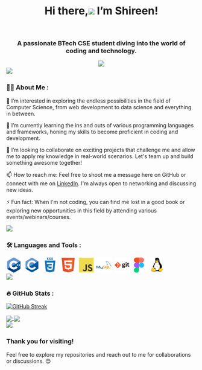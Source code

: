 <br>
<h1 align="center">
   Hi there,<img src="https://media.giphy.com/media/hvRJCLFzcasrR4ia7z/giphy.gif" width="30px"/> I’m Shireen!
</h1>
  <br><h3 align="center">A passionate BTech CSE student diving into the world of coding and technology.</h3>

  
<div id="header" align="center">
<img src="https://camo.githubusercontent.com/a6b1f1bf8d2b814acef283546cbbaa89621a3f22f2447e7778626e34660eca06/68747470733a2f2f692e67697068792e636f6d2f6d656469612f76312e59326c6b505463354d4749334e6a4578636d6469624467306148513263584a3059576868597a4e6d63326c6e62584977654745354e6d4e69655451315a6e42714d57643363695a6c634431324d563970626e526c636d35686246396e61575a66596e6c666157516d5933513963772f7061547a37555a625066545a4652596e6e422f67697068792e676966" width="200"/>
</div>

<img src = "https://user-images.githubusercontent.com/73097560/115834477-dbab4500-a447-11eb-908a-139a6edaec5c.gif">

### :woman_technologist: About Me :

👀 I’m interested in exploring the endless possibilities in the field of Computer Science, from web development to data science and everything in between.

🌱 I’m currently learning the ins and outs of various programming languages and frameworks, honing my skills to become proficient in coding and development.

💞️ I’m looking to collaborate on exciting projects that challenge me and allow me to apply my knowledge in real-world scenarios. Let's team up and build something awesome together!

📫 How to reach me: Feel free to shoot me a message here on GitHub or connect with me on <a href = "www.linkedin.com/in/shireen-kachroo">LinkedIn</a>. I'm always open to networking and discussing new ideas.

⚡ Fun fact: When I'm not coding, you can find me lost in a good book or exploring new opportunities in this field by attending various events/webinars/courses.

<img src = "https://user-images.githubusercontent.com/73097560/115834477-dbab4500-a447-11eb-908a-139a6edaec5c.gif">

### :hammer_and_wrench: Languages and Tools :
<div>
  <img src="https://github.com/devicons/devicon/blob/master/icons/cplusplus/cplusplus-original.svg"  title="C++" alt="C++" width="40" height="40"/>&nbsp;
  <img src="https://github.com/devicons/devicon/blob/master/icons/c/c-original.svg"  title="C" alt="C" width="40" height="40"/>&nbsp;
  <img src="https://github.com/devicons/devicon/blob/master/icons/css3/css3-plain-wordmark.svg"  title="CSS3" alt="CSS" width="40" height="40"/>&nbsp;
  <img src="https://github.com/devicons/devicon/blob/master/icons/html5/html5-original.svg" title="HTML5" alt="HTML" width="40" height="40"/>&nbsp;
  <img src="https://github.com/devicons/devicon/blob/master/icons/javascript/javascript-original.svg" title="JavaScript" alt="JavaScript" width="40" height="40"/>&nbsp;
  <img src="https://github.com/devicons/devicon/blob/master/icons/mysql/mysql-original-wordmark.svg" title="MySQL"  alt="MySQL" width="40" height="40"/>&nbsp;
  <img src="https://github.com/devicons/devicon/blob/master/icons/git/git-original-wordmark.svg" title="Git" alt="Git" width="40" height="40"/>
  <img src="https://github.com/devicons/devicon/blob/master/icons/figma/figma-original.svg"  title="Figma" alt="Figma" width="40" height="40"/>&nbsp;
  <img src="https://github.com/devicons/devicon/blob/master/icons/linux/linux-original.svg"  title="Linux" alt="Linux" width="40" height="40"/>&nbsp;
</div>

<img src = "https://user-images.githubusercontent.com/73097560/115834477-dbab4500-a447-11eb-908a-139a6edaec5c.gif">

### :fire: GitHub Stats :
[![GitHub Streak](http://github-readme-streak-stats.herokuapp.com?user=ShireenKachroo)](https://git.io/streak-stats)
<br>


<a href="https://github.com/ShireenKachroo/github-readme-stats">
  <img height=200 align="center" src="https://github-readme-stats.vercel.app/api?username=ShireenKachroo" />
</a> 
<a href="https://github.com/ShireenKachroo/convoychat">
  <img height=200 align="center" src="https://github-readme-stats.vercel.app/api/top-langs?username=ShireenKachroo&layout=compact&langs_count=8&card_width=320" />
</a>
<br>


<img src = "https://user-images.githubusercontent.com/73097560/115834477-dbab4500-a447-11eb-908a-139a6edaec5c.gif">

### Thank you for visiting!
Feel free to explore my repositories and reach out to me for collaborations or discussions. 😊


